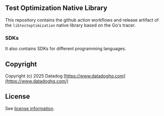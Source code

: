 ## Test Optimization Native Library

This repository contains the github action workflows and release artifact of the `libtestoptimization` native library based on the Go's tracer.

### SDKs
It also contains SDKs for different programming languages.

## Copyright

Copyright (c) 2025 Datadog
[https://www.datadoghq.com](https://www.datadoghq.com/)

## License

See [license information](./LICENSE).
